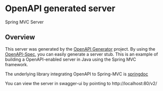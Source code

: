 # OpenAPI generated server

Spring MVC Server

## Overview
This server was generated by the [OpenAPI Generator](https://openapi-generator.tech) project. By using the [OpenAPI-Spec](https://openapis.org), you can easily generate a server stub.  This is an example of building a OpenAPI-enabled server in Java using the Spring MVC framework.

The underlying library integrating OpenAPI to Spring-MVC is [springdoc](https://github.com/springdoc/springdoc-openapi)

You can view the server in swagger-ui by pointing to
http://localhost:80/v2/
